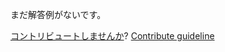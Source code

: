 
まだ解答例がないです。

[コントリビュートしませんか](https://github.com/BFEdev/BFE.dev-solutions/blob/main/question/your-decision-proved-to-be-wrong-how-do-you-receive-feedback_ja.md)?  [Contribute guideline](https://github.com/BFEdev/BFE.dev-solutions#how-to-contribute)

